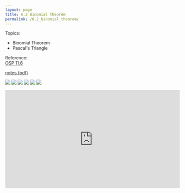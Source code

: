 ```yaml
---
layout: page
title: 6.2 Binomial theorem
permalink: /6.2_binomial_theorem/
---
```


Topics: 
- Binomial Theorem
- Pascal's Triangle

Reference:  
[OSP 11.6](https://openstax.org/books/precalculus/pages/11-6-binomial-theorem)  

[notes (pdf)](PCHA_6.2_BinomialTheorem.pdf)

![](0.png)
![](1.png)
![](2.png)
![](3.png)
![](4.png)
![](5.png)

<iframe width="560" height="315" src="https://www.youtube.com/embed/qUv-AY99Ruc" title="YouTube video player" frameborder="0" allow="accelerometer; autoplay; clipboard-write; encrypted-media; gyroscope; picture-in-picture" allowfullscreen></iframe>

